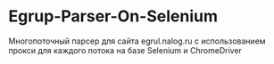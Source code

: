 # Egrup-Parser-On-Selenium
Многопоточный парсер для сайта egrul.nalog.ru c использованием прокси для каждого потока на базе Selenium и ChromeDriver
